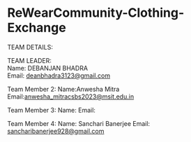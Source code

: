 # ReWearCommunity-Clothing-Exchange

TEAM DETAILS:

TEAM LEADER: <br>
Name: DEBANJAN BHADRA <br>
Email: deanbhadra3123@gmail.com <br>

Team Member 2:
Name:Anwesha Mitra
Email:anwesha_mitracsbs2023@msit.edu.in

Team Member 3:
Name:
Email:

Team Member 4:
Name: Sanchari Banerjee 
Email: sancharibanerjee928@gmail.com
